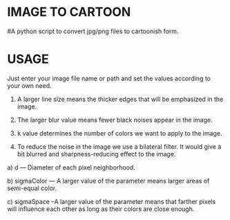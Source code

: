 # IMAGE TO CARTOON

#A python script to convert jpg/png files to cartoonish form.

# USAGE

Just enter your image file name or path and set the values according to your own need.

1) A larger line size means the thicker edges that will be emphasized in the image.

2) The larger blur value means fewer black noises appear in the image.

3) k value determines the number of colors we want to apply to the image.

4) To reduce the noise in the image we use a bilateral filter. It would give a bit blurred and sharpness-reducing effect to the image.

a) d — Diameter of each pixel neighborhood.

b) sigmaColor — A larger value of the parameter means larger areas of semi-equal color.

c) sigmaSpace –A larger value of the parameter means that farther pixels will influence each other as long as their colors are close enough.
